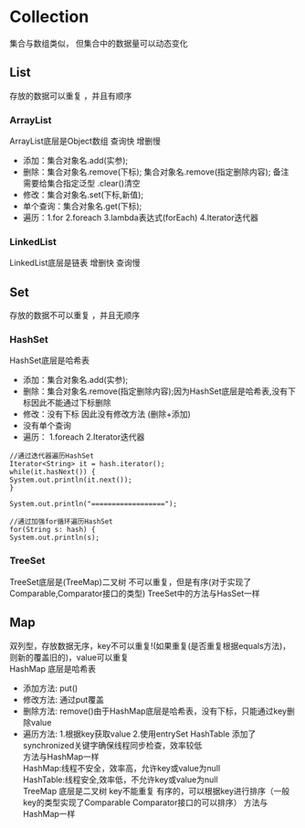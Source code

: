 # Collection
集合与数组类似， 但集合中的数据量可以动态变化
## List 
存放的数据可以重复 ，并且有顺序
### ArrayList
ArrayList底层是Object数组 查询快 增删慢
* 添加：集合对象名.add(实参);
* 删除：集合对象名.remove(下标); 集合对象名.remove(指定删除内容); 备注 需要给集合指定泛型 .clear()清空
* 修改：集合对象名.set(下标,新值);
* 单个查询：集合对象名.get(下标);
* 遍历：1.for 2.foreach 3.lambda表达式(forEach) 4.Iterator迭代器
### LinkedList
LinkedList底层是链表 增删快 查询慢

## Set
存放的数据不可以重复 ，并且无顺序
### HashSet
HashSet底层是哈希表
* 添加：集合对象名.add(实参);
* 删除：集合对象名.remove(指定删除内容);因为HashSet底层是哈希表,没有下标因此不能通过下标删除 
* 修改：没有下标 因此没有修改方法 (删除+添加)
* 没有单个查询
* 遍历： 1.foreach 2.Iterator迭代器 
 ```
//通过迭代器遍历HashSet
Iterator<String> it = hash.iterator();
while(it.hasNext()) {
System.out.println(it.next());
}
 
System.out.println("==================");
 
//通过加强for循环遍历HashSet
for(String s: hash) {
System.out.println(s);
 ```
### TreeSet
TreeSet底层是(TreeMap)二叉树 不可以重复，但是有序(对于实现了Comparable,Comparator接口的类型)
TreeSet中的方法与HasSet一样
## Map
双列型，存放数据无序，key不可以重复!(如果重复(是否重复根据equals方法)，则新的覆盖旧的)，value可以重复  
HashMap 底层是哈希表  
* 添加方法: put()  
* 修改方法: 通过put覆盖    
* 删除方法: remove()由于HashMap底层是哈希表，没有下标，只能通过key删除value  
* 遍历方法: 1.根据key获取value 2.使用entrySet 
HashTable 添加了synchronized关键字确保线程同步检查，效率较低  
方法与HashMap一样  
HashMap:线程不安全，效率高，允许key或value为null  
HashTable:线程安全,效率低，不允许key或value为null  
TreeMap 底层是二叉树 key不能重复 有序的，可以根据key进行排序（一般key的类型实现了Comparable Comparator接口的可以排序）
方法与HashMap一样  

